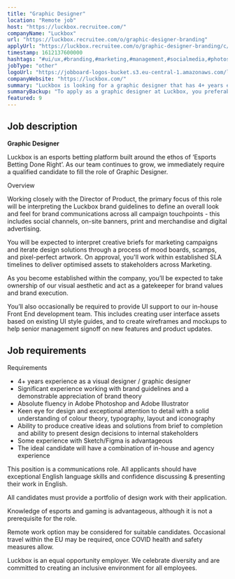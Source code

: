 ```yaml
---
title: "Graphic Designer"
location: "Remote job"
host: "https://luckbox.recruitee.com/"
companyName: "Luckbox"
url: "https://luckbox.recruitee.com/o/graphic-designer-branding"
applyUrl: "https://luckbox.recruitee.com/o/graphic-designer-branding/c/new"
timestamp: 1612137600000
hashtags: "#ui/ux,#branding,#marketing,#management,#socialmedia,#photoshop,#figma,#English"
jobType: "other"
logoUrl: "https://jobboard-logos-bucket.s3.eu-central-1.amazonaws.com/luckbox"
companyWebsite: "https://luckbox.com/"
summary: "Luckbox is looking for a graphic designer that has 4+ years experience as a visual designer / graphic designer."
summaryBackup: "To apply as a graphic designer at Luckbox, you preferably need to have some knowledge of: #ui/ux, #branding, #marketing."
featured: 9
---
```


## Job description

**Graphic Designer**

Luckbox is an esports betting platform built around the ethos of ‘Esports Betting Done Right’. As our team continues to grow, we immediately require a qualified candidate to fill the role of Graphic Designer.

Overview

Working closely with the Director of Product, the primary focus of this role will be interpreting the Luckbox brand guidelines to define an overall look and feel for brand communications across all campaign touchpoints - this includes social channels, on-site banners, print and merchandise and digital advertising.

You will be expected to interpret creative briefs for marketing campaigns and iterate design solutions through a process of mood boards, scamps, and pixel-perfect artwork. On approval, you'll work within established SLA timelines to deliver optimised assets to stakeholders across Marketing.

As you become established within the company, you’ll be expected to take ownership of our visual aesthetic and act as a gatekeeper for brand values and brand execution.

You’ll also occasionally be required to provide UI support to our in-house Front End development team. This includes creating user interface assets based on existing UI style guides, and to create wireframes and mockups to help senior management signoff on new features and product updates.

## Job requirements

Requirements

*   4+ years experience as a visual designer / graphic designer
*   Significant experience working with brand guidelines and a demonstrable appreciation of brand theory
*   Absolute fluency in Adobe Photoshop and Adobe Illustrator
*   Keen eye for design and exceptional attention to detail with a solid understanding of colour theory, typography, layout and iconography
*   Ability to produce creative ideas and solutions from brief to completion and ability to present design decisions to internal stakeholders
*   Some experience with Sketch/Figma is advantageous
*   The ideal candidate will have a combination of in-house and agency experience

This position is a communications role. All applicants should have exceptional English language skills and confidence discussing & presenting their work in English.

All candidates must provide a portfolio of design work with their application.

Knowledge of esports and gaming is advantageous, although it is not a prerequisite for the role.

Remote work option may be considered for suitable candidates. Occasional travel within the EU may be required, once COVID health and safety measures allow.

Luckbox is an equal opportunity employer. We celebrate diversity and are committed to creating an inclusive environment for all employees.
